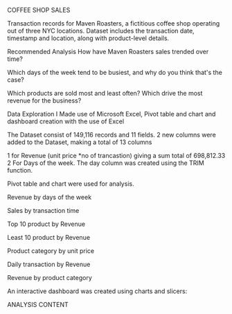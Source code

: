 COFFEE SHOP SALES

Transaction records for Maven Roasters, a fictitious coffee shop operating out of three NYC locations. 
Dataset includes the transaction date, timestamp and location, along with product-level details.

Recommended Analysis
How have Maven Roasters sales trended over time?

Which days of the week tend to be busiest, and why do you think that's the case?

Which products are sold most and least often? Which drive the most revenue for the business?

Data Exploration 
I Made use of Microsoft Excel, Pivot table and chart and dashboard creation with the use of Excel

The Dataset consist of 149,116 records and 11 fields.
2 new columns were added to the Dataset, making a total of 13 columns

1  for Revenue (unit price *no of trancastion) giving a sum total of 698,812.33
2 For Days of the week. The day column was created using the TRIM function.

Pivot table and chart were used for analysis.

Revenue by days of the week

Sales by transaction time

Top 10 product by Revenue

Least 10 product by Revenue

Product category by unit price

Daily transaction by Revenue

Revenue by product category 

An interactive dashboard was created using charts and slicers:

ANALYSIS CONTENT 
